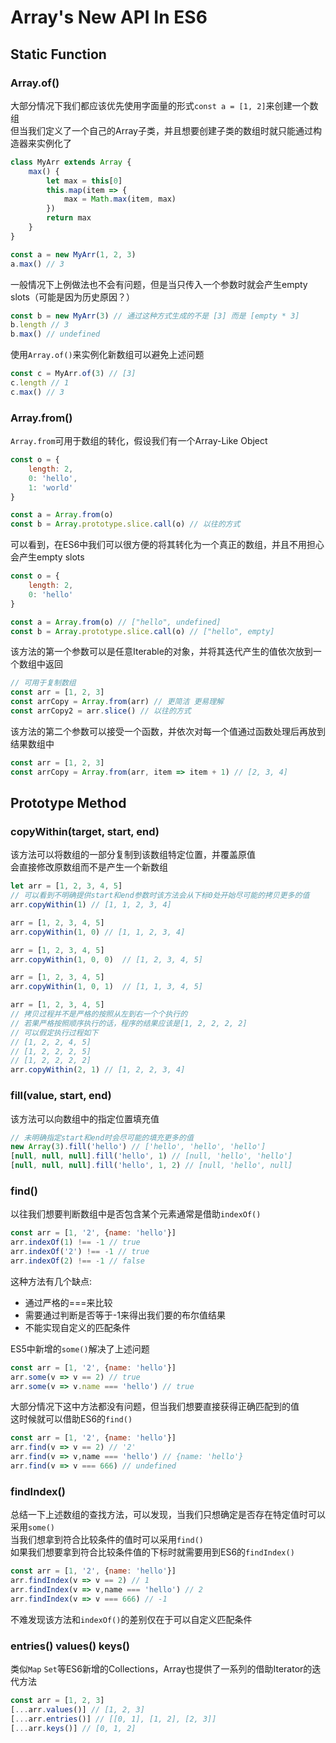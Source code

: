 # Array's New API In ES6
## Static Function

### Array.of()
大部分情况下我们都应该优先使用字面量的形式`const a = [1, 2]`来创建一个数组  
但当我们定义了一个自己的Array子类，并且想要创建子类的数组时就只能通过构造器来实例化了
```js
class MyArr extends Array {
	max() {
		let max = this[0]
		this.map(item => {
			max = Math.max(item, max)
		})
		return max
	}
}

const a = new MyArr(1, 2, 3)
a.max() // 3
```
一般情况下上例做法也不会有问题，但是当只传入一个参数时就会产生empty slots（可能是因为历史原因？）
```js
const b = new MyArr(3) // 通过这种方式生成的不是 [3] 而是 [empty * 3]
b.length // 3
b.max() // undefined
```
使用`Array.of()`来实例化新数组可以避免上述问题
```js
const c = MyArr.of(3) // [3]
c.length // 1
c.max() // 3
```

### Array.from()
`Array.from`可用于数组的转化，假设我们有一个Array-Like Object
```js
const o = {
	length: 2,
	0: 'hello',
	1: 'world'
}

const a = Array.from(o)
const b = Array.prototype.slice.call(o) // 以往的方式
```
可以看到，在ES6中我们可以很方便的将其转化为一个真正的数组，并且不用担心会产生empty slots
```js
const o = {
	length: 2,
	0: 'hello'
}

const a = Array.from(o) // ["hello", undefined]
const b = Array.prototype.slice.call(o) // ["hello", empty]
```
该方法的第一个参数可以是任意Iterable的对象，并将其迭代产生的值依次放到一个数组中返回
```js
// 可用于复制数组
const arr = [1, 2, 3]
const arrCopy = Array.from(arr) // 更简洁 更易理解
const arrCopy2 = arr.slice() // 以往的方式
```
该方法的第二个参数可以接受一个函数，并依次对每一个值通过函数处理后再放到结果数组中
```js
const arr = [1, 2, 3]
const arrCopy = Array.from(arr, item => item + 1) // [2, 3, 4]
```

## Prototype Method

### copyWithin(target, start, end)
该方法可以将数组的一部分复制到该数组特定位置，并覆盖原值  
会直接修改原数组而不是产生一个新数组
```js
let arr = [1, 2, 3, 4, 5]
// 可以看到不明确提供start和end参数时该方法会从下标0处开始尽可能的拷贝更多的值
arr.copyWithin(1) // [1, 1, 2, 3, 4]

arr = [1, 2, 3, 4, 5]
arr.copyWithin(1, 0) // [1, 1, 2, 3, 4]

arr = [1, 2, 3, 4, 5]
arr.copyWithin(1, 0, 0)  // [1, 2, 3, 4, 5]

arr = [1, 2, 3, 4, 5]
arr.copyWithin(1, 0, 1)  // [1, 1, 3, 4, 5]

arr = [1, 2, 3, 4, 5]
// 拷贝过程并不是严格的按照从左到右一个个执行的
// 若果严格按照顺序执行的话，程序的结果应该是[1, 2, 2, 2, 2]
// 可以假定执行过程如下
// [1, 2, 2, 4, 5]
// [1, 2, 2, 2, 5]
// [1, 2, 2, 2, 2]
arr.copyWithin(2, 1) // [1, 2, 2, 3, 4]
```
### fill(value, start, end)
该方法可以向数组中的指定位置填充值
```js
// 未明确指定start和end时会尽可能的填充更多的值
new Array(3).fill('hello') // ['hello', 'hello', 'hello']
[null, null, null].fill('hello', 1) // [null, 'hello', 'hello']
[null, null, null].fill('hello', 1, 2) // [null, 'hello', null]
```

### find()
以往我们想要判断数组中是否包含某个元素通常是借助`indexOf()`
```js
const arr = [1, '2', {name: 'hello'}]
arr.indexOf(1) !== -1 // true
arr.indexOf('2') !== -1 // true
arr.indexOf(2) !== -1 // false
```
这种方法有几个缺点:
* 通过严格的===来比较
* 需要通过判断是否等于-1来得出我们要的布尔值结果
* 不能实现自定义的匹配条件

ES5中新增的`some()`解决了上述问题
```js
const arr = [1, '2', {name: 'hello'}]
arr.some(v => v == 2) // true
arr.some(v => v.name === 'hello') // true
```
大部分情况下这中方法都没有问题，但当我们想要直接获得正确匹配到的值  
这时候就可以借助ES6的`find()`
```js
const arr = [1, '2', {name: 'hello'}]
arr.find(v => v == 2) // '2'
arr.find(v => v,name === 'hello') // {name: 'hello'}
arr.find(v => v === 666) // undefined
```

### findIndex()
总结一下上述数组的查找方法，可以发现，当我们只想确定是否存在特定值时可以采用`some()`  
当我们想拿到符合比较条件的值时可以采用`find()`  
如果我们想要拿到符合比较条件值的下标时就需要用到ES6的`findIndex()`
```js
const arr = [1, '2', {name: 'hello'}]
arr.findIndex(v => v == 2) // 1
arr.findIndex(v => v,name === 'hello') // 2
arr.findIndex(v => v === 666) // -1
```
不难发现该方法和`indexOf()`的差别仅在于可以自定义匹配条件

### entries() values() keys()
类似`Map` `Set`等ES6新增的Collections，Array也提供了一系列的借助Iterator的迭代方法
```js
const arr = [1, 2, 3]
[...arr.values()] // [1, 2, 3]
[...arr.entries()] // [[0, 1], [1, 2], [2, 3]]
[...arr.keys()] // [0, 1, 2]
```
